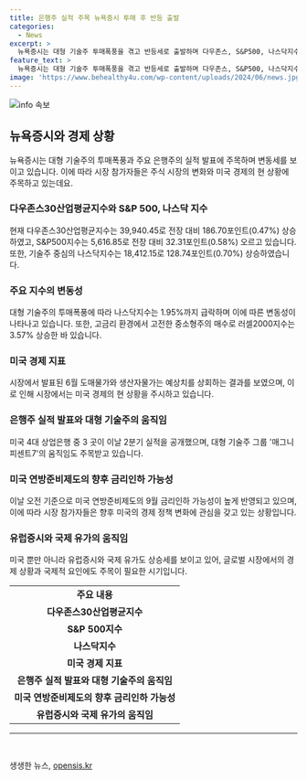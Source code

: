 ```yaml
---
title: 은행주 실적 주목 뉴욕증시 투매 후 반등 출발
categories:
  - News
excerpt: >
  뉴욕증시는 대형 기술주 투매폭풍을 겪고 반등세로 출발하며 다우존스, S&P500, 나스닥지수가 상승했다. 시장은 은행주 실적 발표에 주목하며 변동성을 보였는데, 대형 기술주들을 대량 처분하고 중소형주를 매수하며 지수는 등락했다. 주요 은행주 실적 발표, 미국 노동부의 6월 도매 물가 상승 등이 주요 이슈로 대형 기술주 그룹의 움직임도 주목받았다. 미국 노동부에 따르면 6월 생산자물가지수(PPI)와 근원PPI도 시장 예상치를 상회하는 성적을 보였다. 변동성이 큰 식품, 에너지, 무역서비스를 제외한 근원PPI도 상승세를 보이며 러셀2000지수는 3.57%나 상승, 6월 CPI 하락 등에 투자자들의 관심이 쏠렸다. 
feature_text: >
  뉴욕증시는 대형 기술주 투매폭풍을 겪고 반등세로 출발하며 다우존스, S&P500, 나스닥지수가 상승했다. 시장은 은행주 실적 발표에 주목하며 변동성을 보였는데, 대형 기술주들을 대량 처분하고 중소형주를 매수하며 지수는 등락했다. 주요 은행주 실적 발표, 미국 노동부의 6월 도매 물가 상승 등이 주요 이슈로 대형 기술주 그룹의 움직임도 주목받았다. 미국 노동부에 따르면 6월 생산자물가지수(PPI)와 근원PPI도 시장 예상치를 상회하는 성적을 보였다. 변동성이 큰 식품, 에너지, 무역서비스를 제외한 근원PPI도 상승세를 보이며 러셀2000지수는 3.57%나 상승, 6월 CPI 하락 등에 투자자들의 관심이 쏠렸다. 
image: 'https://www.behealthy4u.com/wp-content/uploads/2024/06/news.jpg'
---
```


<p><img src="https://www.behealthy4u.com/wp-content/uploads/2024/06/news.jpg" alt="info 속보" /></p>

<h2 data-ke-size="size26">뉴욕증시와 경제 상황</h2>

<p data-ke-size="size16">뉴욕증시는 대형 기술주의 투매폭풍과 주요 은행주의 실적 발표에 주목하며 변동세를 보이고 있습니다. 이에 따라 시장 참가자들은 주식 시장의 변화와 미국 경제의 현 상황에 주목하고 있는데요.</p>

<h3>다우존스30산업평균지수와 S&P 500, 나스닥 지수</h3>

<p data-ke-size="size16">현재 다우존스30산업평균지수는 39,940.45로 전장 대비 186.70포인트(0.47%) 상승하였고, S&P500지수는 5,616.85로 전장 대비 32.31포인트(0.58%) 오르고 있습니다. 또한, 기술주 중심의 나스닥지수는 18,412.15로 128.74포인트(0.70%) 상승하였습니다.</p>

<h3>주요 지수의 변동성</h3>

<p data-ke-size="size16">대형 기술주의 투매폭풍에 따라 나스닥지수는 1.95%까지 급락하며 이에 따른 변동성이 나타나고 있습니다. 또한, 고금리 환경에서 고전한 중소형주의 매수로 러셀2000지수는 3.57% 상승한 바 있습니다.</p>

<h3>미국 경제 지표</h3>

<p data-ke-size="size16">시장에서 발표된 6월 도매물가와 생산자물가는 예상치를 상회하는 결과를 보였으며, 이로 인해 시장에서는 미국 경제의 현 상황을 주시하고 있습니다.</p>

<h3>은행주 실적 발표와 대형 기술주의 움직임</h3>

<p data-ke-size="size16">미국 4대 상업은행 중 3 곳이 이날 2분기 실적을 공개했으며, 대형 기술주 그룹 '매그니피센트7'의 움직임도 주목받고 있습니다.</p>

<h3>미국 연방준비제도의 향후 금리인하 가능성</h3>

<p data-ke-size="size16">이날 오전 기준으로 미국 연방준비제도의 9월 금리인하 가능성이 높게 반영되고 있으며, 이에 따라 시장 참가자들은 향후 미국의 경제 정책 변화에 관심을 갖고 있는 상황입니다.</p>

<h3>유럽증시와 국제 유가의 움직임</h3>

<p data-ke-size="size16">미국 뿐만 아니라 유럽증시와 국제 유가도 상승세를 보이고 있어, 글로벌 시장에서의 경제 상황과 국제적 요인에도 주목이 필요한 시기입니다.</p>

<table>
    <tr>
        <td style="text-align: center; height: 17px;"><b>주요 내용</b></td>
    </tr>
    <tr>
        <td style="text-align: center; height: 17px;"><b>다우존스30산업평균지수</b></td>
    </tr>
    <tr>
        <td style="text-align: center; height: 17px;"><b>S&P 500지수</b></td>
    </tr>
    <tr>
        <td style="text-align: center; height: 17px;"><b>나스닥지수</b></td>
    </tr>
    <tr>
        <td style="text-align: center; height: 17px;"><b>미국 경제 지표</b></td>
    </tr>
    <tr>
        <td style="text-align: center; height: 17px;"><b>은행주 실적 발표와 대형 기술주의 움직임</b></td>
    </tr>
    <tr>
        <td style="text-align: center; height: 17px;"><b>미국 연방준비제도의 향후 금리인하 가능성</b></td>
    </tr>
    <tr>
        <td style="text-align: center; height: 17px;"><b>유럽증시와 국제 유가의 움직임</b></td>
    </tr>
</table>

<hr>

<p data-ke-size="size16">&nbsp;</p>
생생한 뉴스, <a href="https://opensis.kr" rel="dofollow">opensis.kr</a>


